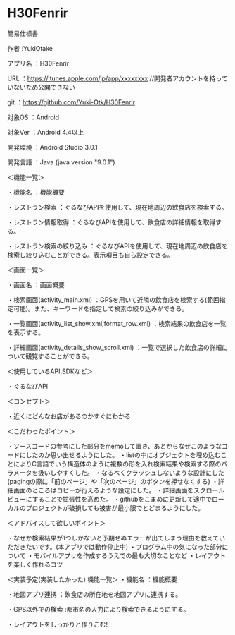 # H30Fenrir
簡易仕様書

作者     :YukiOtake

アプリ名 ：H30Fenrir


URL      ：https://itunes.apple.com/jp/app/xxxxxxxx //開発者アカウントを持っていないため公開できない

git      ：https://github.com/Yuki-Otk/H30Fenrir

対象OS  ：Android

対象Ver  ：Android 4.4以上

開発環境 ：Android Studio 3.0.1

開発言語 ：Java (java version "9.0.1")


＜機能一覧＞

・機能名             ：機能概要

・レストラン検索     ：ぐるなびAPIを使用して、現在地周辺の飲食店を検索する。

・レストラン情報取得 ：ぐるなびAPIを使用して、飲食店の詳細情報を取得する。

・レストラン検索の絞り込み ：ぐるなびAPIを使用して、現在地周辺の飲食店を検索し絞り込むことができる。表示項目も自ら設定できる。

＜画面一覧＞

・画面名   ：画面概要

・検索画面(activity_main.xml) ：GPSを用いて近隣の飲食店を検索する(範囲指定可能)。また、キーワードを指定して検索の絞り込みができる。

・一覧画面(activity_list_show.xml,format_row.xml) ：検索結果の飲食店を一覧を表示する。

・詳細画面(activity_details_show_scroll.xml) ：一覧で選択した飲食店の詳細について観覧することができる。

＜使用しているAPI,SDKなど＞

・ぐるなびAPI

＜コンセプト＞

・近くにどんなお店があるのかすぐにわかる

＜こだわったポイント＞

・ソースコードの参考にした部分をmemoして置き、あとからなぜこのようなコードにしたのか思い出せるようにした。
・listの中にオブジェクトを埋め込むことによりC言語でいう構造体のように複数の形を入れ検索結果や検索する際のパラメータを扱いしやすくした。
・なるべくクラッシュしないような設計にした(pagingの際に「前のページ」や「次のページ」のボタンを押せなくする)
・詳細画面のところはコピーが行えるような設定にした。
・詳細画面をスクロールビューにすることで拡張性を高めた。
・githubをこまめに更新して途中でローカルのプロジェクトが破損しても被害が最小限でとどまるようにした。

＜アドバイスして欲しいポイント＞

・なぜか検索結果が1つしかないと予期せぬエラーが出てしまう理由を教えていただきたいです。(本アプリでは動作停止中)
・プログラム中の気になった部分について
・モバイルアプリを作成するうえでの最も大切なことなど
・レイアウトを楽しく作れるコツ

＜実装予定(実装したかった) 機能一覧＞
・機能名             ：機能概要

・地図アプリ連携     ：飲食店の所在地を地図アプリに連携する。

・GPS以外での検索    :都市名の入力により検索できるようにする。

・レイアウトをしっかりと作りこむ!